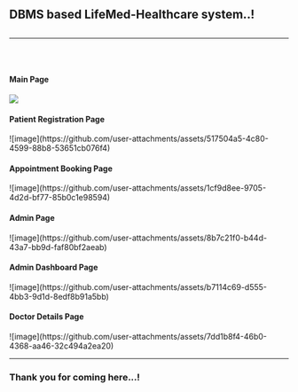<h2>DBMS based LifeMed-Healthcare system..!<h2/>
<hr/>
<br/>

<h4>Main Page</h4>
<img src="https://github.com/user-attachments/assets/0d1ab8ee-e5cf-4443-aafb-51267ca93112"/>

<h4>Patient Registration Page</h4>
![image](https://github.com/user-attachments/assets/517504a5-4c80-4599-88b8-53651cb076f4)
<h4>Appointment Booking Page</h4>
![image](https://github.com/user-attachments/assets/1cf9d8ee-9705-4d2d-bf77-85b0c1e98594)
<h4>Admin Page</h4>
![image](https://github.com/user-attachments/assets/8b7c21f0-b44d-43a7-bb9d-faf80bf2aeab)
<h4>Admin Dashboard Page</h4>
![image](https://github.com/user-attachments/assets/b7114c69-d555-4bb3-9d1d-8edf8b91a5bb)
<h4>Doctor Details Page</h4>
![image](https://github.com/user-attachments/assets/7dd1b8f4-46b0-4368-aa46-32c494a2ea20)
<br/>
<hr/>
<h3>Thank you for coming here...!</h3>
